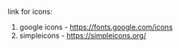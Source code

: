 <!-- Resources -->
link for icons:
1. google icons - https://fonts.google.com/icons
2. simpleicons - https://simpleicons.org/